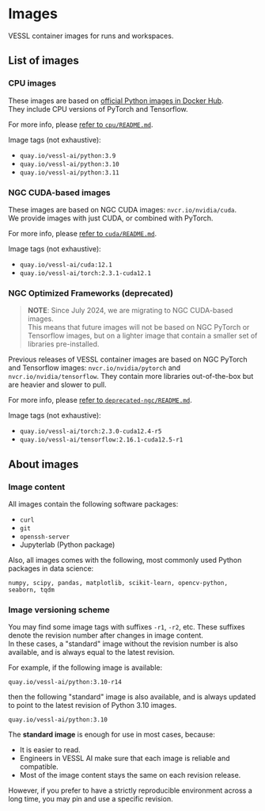 # Images

VESSL container images for runs and workspaces.

## List of images

### CPU images

These images are based on [official Python images in Docker Hub](https://hub.docker.com/_/python).  
They include CPU versions of PyTorch and Tensorflow.

For more info, please [refer to `cpu/README.md`](cpu/README.md).

Image tags (not exhaustive):

* `quay.io/vessl-ai/python:3.9`
* `quay.io/vessl-ai/python:3.10`
* `quay.io/vessl-ai/python:3.11`

### NGC CUDA-based images

These images are based on NGC CUDA images: `nvcr.io/nvidia/cuda`.  
We provide images with just CUDA, or combined with PyTorch.

For more info, please [refer to `cuda/README.md`](cuda/README.md).

Image tags (not exhaustive):

* `quay.io/vessl-ai/cuda:12.1`
* `quay.io/vessl-ai/torch:2.3.1-cuda12.1`

### NGC Optimized Frameworks (deprecated)

> **NOTE**: Since July 2024, we are migrating to NGC CUDA-based images.  
> This means that future images will not be based on NGC PyTorch or Tensorflow images,
> but on a lighter image that contain a smaller set of libraries pre-installed.

Previous releases of VESSL container images are based on NGC PyTorch and Tensorflow images:
`nvcr.io/nvidia/pytorch` and `nvcr.io/nvidia/tensorflow`.
They contain more libraries out-of-the-box but are heavier and slower to pull.

For more info, please [refer to `deprecated-ngc/README.md`](deprecated-ngc/README.md).

Image tags (not exhaustive):

* `quay.io/vessl-ai/torch:2.3.0-cuda12.4-r5`
* `quay.io/vessl-ai/tensorflow:2.16.1-cuda12.5-r1`

## About images

### Image content

All images contain the following software packages:

* `curl`
* `git`
* `openssh-server`
* Jupyterlab (Python package)

Also, all images comes with the following, most commonly used Python packages in data science:

```
numpy, scipy, pandas, matplotlib, scikit-learn, opencv-python, seaborn, tqdm
```

### Image versioning scheme

You may find some image tags with suffixes `-r1`, `-r2`, etc.
These suffixes denote the revision number after changes in image content.  
In these cases, a "standard" image without the revision number is also available,
and is always equal to the latest revision.

For example, if the following image is available:

```
quay.io/vessl-ai/python:3.10-r14
```

then the following "standard" image is also available, and is always updated to point to
the latest revision of Python 3.10 images.

```
quay.io/vessl-ai/python:3.10
```

The **standard image** is enough for use in most cases, because:

* It is easier to read.
* Engineers in VESSL AI make sure that each image is reliable and compatible.
* Most of the image content stays the same on each revision release.

However, if you prefer to have a strictly reproducible environment across a long time,
you may pin and use a specific revision.